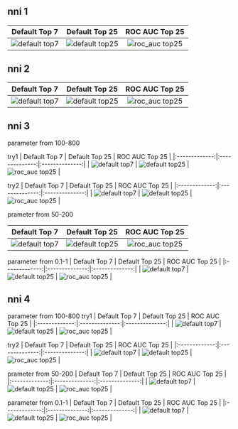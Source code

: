 
## nni 1

| Default Top 7 | Default Top 25 | ROC AUC Top 25 |
|:-------------:|:--------------:|:--------------:|
| ![default top7](gr_explog/ZpoUyrIC_default_top7/max_roc_auc.png) | ![default top25](gr_explog/ZpoUyrIC_default_top25/max_roc_auc.png) | ![roc_auc top25](gr_explog/ZpoUyrIC_roc_auc_top25/max_roc_auc.png) |

## nni 2
| Default Top 7 | Default Top 25 | ROC AUC Top 25 |
|:-------------:|:--------------:|:--------------:|
| ![default top7](gr_explog/3eQbjfcG_default_top7/max_roc_auc.png) | ![default top25](gr_explog/3eQbjfcG_default_top25/max_roc_auc.png) | ![roc_auc top25](gr_explog/3eQbjfcG_roc_auc_top25/max_roc_auc.png) |


## nni 3

parameter from 100-800

try1
| Default Top 7 | Default Top 25 | ROC AUC Top 25 |
|:-------------:|:--------------:|:--------------:|
| ![default top7](gr_explog/6crk9lDL_default_top7/max_roc_auc.png) | ![default top25](gr_explog/6crk9lDL_default_top25/max_roc_auc.png) | ![roc_auc top25](gr_explog/6crk9lDL_roc_auc_top25/max_roc_auc.png) |

try2
| Default Top 7 | Default Top 25 | ROC AUC Top 25 |
|:-------------:|:--------------:|:--------------:|
| ![default top7](gr_explog/VkOlLJjr_default_top7/max_roc_auc.png) | ![default top25](gr_explog/VkOlLJjr_default_top25/max_roc_auc.png) | ![roc_auc top25](gr_explog/VkOlLJjr_roc_auc_top25/max_roc_auc.png) |


prameter from 50-200

| Default Top 7 | Default Top 25 | ROC AUC Top 25 |
|:-------------:|:--------------:|:--------------:|
| ![default top7](gr_explog/SyguB7Fb_default_top7/max_roc_auc.png) | ![default top25](gr_explog/SyguB7Fb_default_top25/max_roc_auc.png) | ![roc_auc top25](gr_explog/SyguB7Fb_roc_auc_top25/max_roc_auc.png) |
 

parameter from 0.1-1
| Default Top 7 | Default Top 25 | ROC AUC Top 25 |
|:-------------:|:--------------:|:--------------:|
| ![default top7](gr_explog/0T2GXABC_default_top7/max_roc_auc.png) | ![default top25](gr_explog/0T2GXABC_default_top25/max_roc_auc.png) | ![roc_auc top25](gr_explog/0T2GXABC_roc_auc_top25/max_roc_auc.png) |
 


## nni 4

parameter from 100-800
try1 
| Default Top 7 | Default Top 25 | ROC AUC Top 25 |
|:-------------:|:--------------:|:--------------:|
| ![default top7](gr_explog/cavpdCOy_default_top7/max_roc_auc.png) | ![default top25](gr_explog/cavpdCOy_default_top25/max_roc_auc.png) | ![roc_auc top25](gr_explog/cavpdCOy_roc_auc_top25/max_roc_auc.png) |
 
try2
| Default Top 7 | Default Top 25 | ROC AUC Top 25 |
|:-------------:|:--------------:|:--------------:|
| ![default top7](gr_explog/KgZO7P3z_default_top7/max_roc_auc.png) | ![default top25](gr_explog/KgZO7P3z_default_top25/max_roc_auc.png) | ![roc_auc top25](gr_explog/KgZO7P3z_roc_auc_top25/max_roc_auc.png) |


prameter from 50-200
| Default Top 7 | Default Top 25 | ROC AUC Top 25 |
|:-------------:|:--------------:|:--------------:|
| ![default top7](gr_explog/n60M47dW_default_top7/max_roc_auc.png) | ![default top25](gr_explog/n60M47dW_default_top25/max_roc_auc.png) | ![roc_auc top25](gr_explog/n60M47dW_roc_auc_top25/max_roc_auc.png) |
 

parameter from 0.1-1
| Default Top 7 | Default Top 25 | ROC AUC Top 25 |
|:-------------:|:--------------:|:--------------:|
| ![default top7](gr_explog/lcMYyo0V_default_top7/max_roc_auc.png) | ![default top25](gr_explog/lcMYyo0V_default_top25/max_roc_auc.png) | ![roc_auc top25](gr_explog/lcMYyo0V_roc_auc_top25/max_roc_auc.png) |
 
